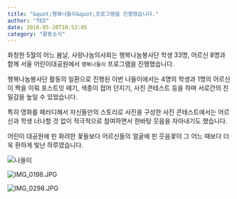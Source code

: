 ```yaml
---
title: "&quot;행복나들이&quot;프로그램을 진행했습니다."
author: "TED"
date: 2016-05-30T10:53:05
category: "활동소식"
---
```


화창한 5월의 어느 봄날, 사랑나눔의사회는 행복나눔봉사단 학생 33명, 어르신 8명과 함께 서울 어린이대공원에서 `행복나들이` 프로그램을 진행했습니다.

행복나눔봉사단 활동의 일환으로 진행된 이번 나들이에서는 4명의 학생과 1명의 어르신이 짝을 이뤄 포스트잇 떼기, 색종이 접어 던지기, 사진 콘테스트 등을 하며 서로간의 친밀감을 높일 수 있었습니다.

특히 영화를 패러디해서 자신들만의 스토리로 사진을 구성한 사진 콘테스트에서는 어르신과 학생 너나할 것 없이 적극적으로 참여하면서 한바탕 웃음을 자아내기도 했습니다.

어린이 대공원에 핀 화려한 꽃들보다 어르신들의 얼굴에 핀 웃음꽃이 그 어느 때보다 더욱 환하게 빛난 하루였습니다.

![나들이](/files/attach/images/2318/227/033/d2d6a01cd85d3e4b096251f8b999433a.jpg)

![IMG_0198.JPG](/files/attach/images/2318/227/033/f7bed2c45dbe98159a3e38527bfd63f2.JPG)

![IMG_0298.JPG](/files/attach/images/2318/227/033/1c2236796c5ee55d8412a74585f5c217.JPG)
